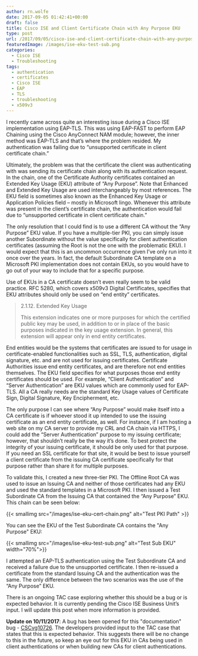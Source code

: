 ```yaml
---
author: rn.wolfe
date: 2017-09-05 01:42:41+00:00
draft: false
title: Cisco ISE and Client Certificate Chain with Any Purpose EKU
type: post
url: /2017/09/05/cisco-ise-and-client-certificate-chain-with-any-purpose-eku/
featuredImage: /images/ise-eku-test-sub.png
categories:
  - Cisco ISE
  - Troubleshooting
tags:
  - authentication
  - certificates
  - Cisco ISE
  - EAP
  - TLS
  - troubleshooting
  - x509v3
---
```


I recently came across quite an interesting issue during a Cisco ISE implementation using EAP-TLS. This was using EAP-FAST to perform EAP Chaining using the Cisco AnyConnect NAM module; however, the inner method was EAP-TLS and that’s where the problem resided. My authentication was failing due to “unsupported certificate in client certificate chain.”

Ultimately, the problem was that the certificate the client was authenticating with was sending its certificate chain along with its authentication request. In the chain, one of the Certificate Authority certificates contained an Extended Key Usage (EKU) attribute of “Any Purpose”. Note that Enhanced and Extended Key Usage are used interchangeably by most references. The EKU field is sometimes also known as the Enhanced Key Usage or Application Policies field – mostly in Microsoft lingo. Whenever this attribute was present in the client’s certificate chain, the authentication would fail due to “unsupported certificate in client certificate chain.”

The only resolution that I could find is to use a different CA without the “Any Purpose” EKU value. If you have a multiple-tier PKI, you can simply issue another Subordinate without the value specifically for client authentication certificates (assuming the Root is not the one with the problematic EKU). I would expect that this is an uncommon occurrence given I’ve only run into it once over the years. In fact, the default Subordinate CA template on a Microsoft PKI implementation does not contain EKUs, so you would have to go out of your way to include that for a specific purpose.

Use of EKUs in a CA certificate doesn’t even really seem to be valid practice. RFC 5280, which covers x509v3 Digital Certificates, specifies that EKU attributes should only be used on “end entity” certificates.

<blockquote>2.1.12. Extended Key Usage

This extension indicates one or more purposes for which the certified public key may be used, in addition to or in place of the basic purposes indicated in the key usage extension. In general, this extension will appear only in end entity certificates.</blockquote>

End entities would be the systems that certificates are issued to for usage in certificate-enabled functionalities such as SSL, TLS, authentication, digital signature, etc. and are not used for issuing certificates. Certificate Authorities issue end entity certificates, and are therefore not end entities themselves. The EKU field specifies for what purposes those end entity certificates should be used. For example, “Client Authentication” and “Server Authentication” are EKU values which are commonly used for EAP-TLS. All a CA really needs are the standard Key Usage values of Certificate Sign, Digital Signature, Key Encipherment, etc.

The only purpose I can see where “Any Purpose” would make itself into a CA certificate is if whoever stood it up intended to use the issuing certificate as an end entity certificate, as well. For instance, if I am hosting a web site on my CA server to provide my CRL and CA chain via HTTPS, I could add the “Server Authentication” purpose to my issuing certificate; however, that shouldn’t really be the way it’s done. To best protect the integrity of your issuing certificate, it should be only used for that purpose. If you need an SSL certificate for that site, it would be best to issue yourself a client certificate from the issuing CA certificate specifically for that purpose rather than share it for multiple purposes.

To validate this, I created a new three-tier PKI. The Offline Root CA was used to issue an Issuing CA and neither of those certificates had any EKU and used the standard templates in a Microsoft PKI. I then issued a Test Subordinate CA from the Issuing CA that contained the “Any Purpose” EKU. This chain can be seen below:

{{< smallimg src="/images/ise-eku-cert-chain.png" alt="Test PKI Path" >}}

You can see the EKU of the Test Subordinate CA contains the "Any Purpose" EKU:

{{< smallimg src="/images/ise-eku-test-sub.png" alt="Test Sub EKU"  width="70%">}}

I attempted an EAP-TLS authentication using the Test Subordinate CA and received a failure due to the unsupported certificate. I then re-issued a certificate from the standard Issuing CA and the authentication was the same. The only difference between the two scenarios was the use of the “Any Purpose” EKU.

There is an ongoing TAC case exploring whether this should be a bug or is expected behavior. It is currently pending the Cisco ISE Business Unit’s input. I will update this post when more information is provided.

**Update on 10/11/2017**: A bug has been opened for this "documentation" bug - [CSCvg10726](https://bst.cloudapps.cisco.com/bugsearch/bug/CSCvg10726). The developers provided input to the TAC case that states that this is expected behavior. This suggests there will be no change to this in the future, so keep an eye out for this EKU in CAs being used in client authentications or when building new CAs for client authentications.
